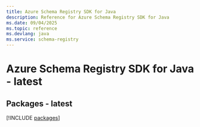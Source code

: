 ```yaml
---
title: Azure Schema Registry SDK for Java
description: Reference for Azure Schema Registry SDK for Java
ms.date: 09/04/2025
ms.topic: reference
ms.devlang: java
ms.service: schema-registry
---
```

# Azure Schema Registry SDK for Java - latest
## Packages - latest
[!INCLUDE [packages](schema-registry-index.md)]